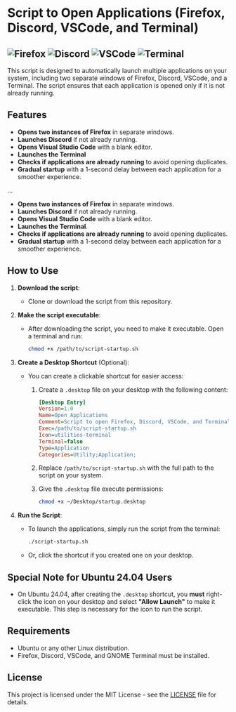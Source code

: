 # Script to Open Applications (Firefox, Discord, VSCode, and Terminal)
![Firefox](https://img.shields.io/static/v1?label=&message=Firefox&color=ff7139&logo=firefox&logoColor=white)
![Discord](https://img.shields.io/static/v1?label=&message=aDiscord&color=7289da&logo=discord&logoColor=white) 
![VSCode](https://img.shields.io/static/v1?label=&message=VSCode&color=0078d4&logo=visualstudiocode&logoColor=white)
![Terminal](https://img.shields.io/static/v1?label=&message=Terminal&color=2e3436&logo=gnome&logoColor=white)
---
This script is designed to automatically launch multiple applications on your system, including two separate windows of Firefox, Discord, VSCode, and a Terminal. The script ensures that each application is opened only if it is not already running.

## Features
- **Opens two instances of Firefox**  in separate windows.
- **Launches Discord** if not already running.
- **Opens Visual Studio Code**  with a blank editor.
- **Launches the Terminal** 
- **Checks if applications are already running** to avoid opening duplicates.
- **Gradual startup** with a 1-second delay between each application for a smoother experience.

...

- **Opens two instances of Firefox** in separate windows.
- **Launches Discord** if not already running.
- **Opens Visual Studio Code** with a blank editor.
- **Launches the Terminal**.
- **Checks if applications are already running** to avoid opening duplicates.
- **Gradual startup** with a 1-second delay between each application for a smoother experience.

## How to Use

1. **Download the script**:
   - Clone or download the script from this repository.
   
2. **Make the script executable**:
   - After downloading the script, you need to make it executable. Open a terminal and run:

     ```bash
     chmod +x /path/to/script-startup.sh
     ```

3. **Create a Desktop Shortcut** (Optional):
   - You can create a clickable shortcut for easier access:
     1. Create a `.desktop` file on your desktop with the following content:

        ```ini
        [Desktop Entry]
        Version=1.0
        Name=Open Applications
        Comment=Script to open Firefox, Discord, VSCode, and Terminal
        Exec=/path/to/script-startup.sh
        Icon=utilities-terminal
        Terminal=false
        Type=Application
        Categories=Utility;Application;
        ```

     2. Replace `/path/to/script-startup.sh` with the full path to the script on your system.
     3. Give the `.desktop` file execute permissions:

        ```bash
        chmod +x ~/Desktop/startup.desktop
        ```

4. **Run the Script**:
   - To launch the applications, simply run the script from the terminal:

     ```bash
     ./script-startup.sh
     ```

   - Or, click the shortcut if you created one on your desktop.

## Special Note for Ubuntu 24.04 Users

- On Ubuntu 24.04, after creating the `.desktop` shortcut, you **must** right-click the icon on your desktop and select **"Allow Launch"** to make it executable. This step is necessary for the icon to run the script.

## Requirements

- Ubuntu or any other Linux distribution.
- Firefox, Discord, VSCode, and GNOME Terminal must be installed.

## License

This project is licensed under the MIT License - see the [LICENSE](LICENSE) file for details.
